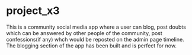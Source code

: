 # project_x3

This is a community social media app where a user can blog, post doubts which can be answered by other people of the community, post confessions(if any) whch would be reposted on the admin page timeline. The blogging section of the app has been built and is perfect for now.
